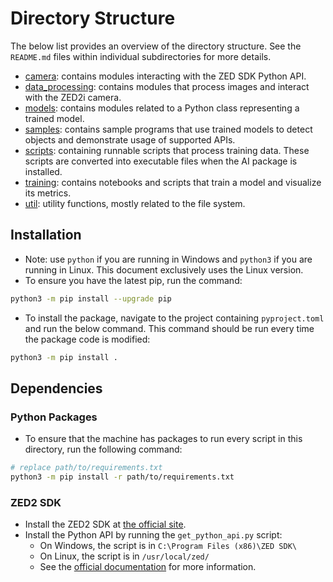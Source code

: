 # Directory Structure
The below list provides an overview of the directory structure.
See the `README.md` files within individual subdirectories for more details.
* [camera](camera/README.md): contains modules interacting with the ZED SDK Python API.
* [data_processing](data_processing/README.md): contains modules that process images and interact with the ZED2i camera.
* [models](models/README.md): contains modules related to a Python class representing a trained model.
* [samples](samples/README.md): contains sample programs that use trained models to detect objects and demonstrate usage of supported APIs.
* [scripts](scripts/README.md): containing runnable scripts that process training data. These scripts are converted into executable files when the AI package is installed.
* [training](training/README.md): contains notebooks and scripts that train a model and visualize its metrics.
* [util](util/README.md): utility functions, mostly related to the file system.

## Installation
* Note: use `python` if you are running in Windows and `python3` if you are running in Linux.
This document exclusively uses the Linux version.
* To ensure you have the latest pip, run the command:
```bash
python3 -m pip install --upgrade pip
```
* To install the package, navigate to the project containing `pyproject.toml` and run the below command.
This command should be run every time the package code is modified:
```bash
python3 -m pip install .
```

## Dependencies
### Python Packages
* To ensure that the machine has packages to run every script in this directory, run the following command:
```bash
# replace path/to/requirements.txt
python3 -m pip install -r path/to/requirements.txt
```

### ZED2 SDK
* Install the ZED2 SDK at [the official site](https://www.stereolabs.com/developers/release/).
* Install the Python API by running the `get_python_api.py` script:
	* On Windows, the script is in `C:\Program Files (x86)\ZED SDK\`
	* On Linux, the script is in `/usr/local/zed/`
	* See the [official documentation](https://www.stereolabs.com/docs/app-development/python/install/#installing-the-python-api) for more information.

